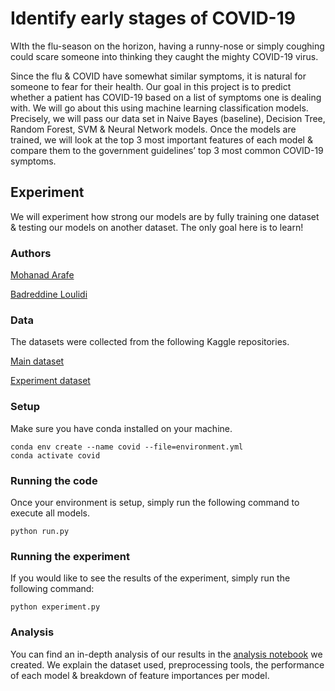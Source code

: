 # Identify early stages of COVID-19
WIth the flu-season on the horizon, having a runny-nose or simply coughing could scare someone into thinking they caught the mighty COVID-19 virus. 

Since the flu & COVID have somewhat similar symptoms, it is natural for someone to fear for their health. Our goal in this project is to predict whether a patient has COVID-19 based on a list of symptoms one is dealing with.  We will go about this using machine learning classification models. Precisely, we will pass our data set in Naive Bayes (baseline), Decision Tree, Random Forest, SVM & Neural Network models. Once the models are trained, we will look at the top 3 most important features of each model & compare them to the government guidelines’ top 3 most common COVID-19 symptoms.

## Experiment
We will experiment how strong our models are by fully training one dataset & testing our models on another dataset. The only goal here is to learn!

### Authors
[Mohanad Arafe](https://github.com/mohanadarafe)

[Badreddine Loulidi](https://github.com/bloulidi)

### Data
The datasets were collected from the following Kaggle repositories.

[Main dataset](https://www.kaggle.com/hemanthhari/symptoms-and-covid-presence)

[Experiment dataset](https://www.kaggle.com/prakharsrivastava01/covid19-symptoms-dataset)

### Setup
Make sure you have conda installed on your machine.
```
conda env create --name covid --file=environment.yml
conda activate covid
```

### Running the code
Once your environment is setup, simply run the following command to execute all models.

```
python run.py
```

### Running the experiment
If you would like to see the results of the experiment, simply run the following command:
```
python experiment.py
```

### Analysis
You can find an in-depth analysis of our results in the [analysis notebook](https://github.com/mohanadarafe/covid-19-symptoms-presence/blob/main/analysis.ipynb) we created. We explain the dataset used, preprocessing tools, the performance of each model & breakdown of feature importances per model.
